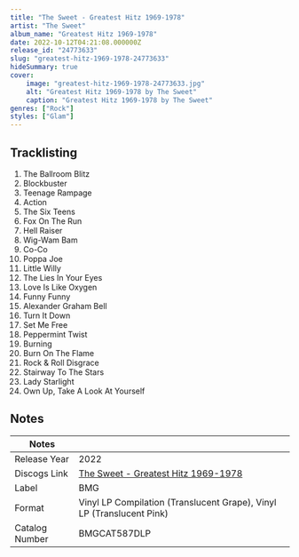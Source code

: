 ```yaml
---
title: "The Sweet - Greatest Hitz 1969-1978"
artist: "The Sweet"
album_name: "Greatest Hitz 1969-1978"
date: 2022-10-12T04:21:08.000000Z
release_id: "24773633"
slug: "greatest-hitz-1969-1978-24773633"
hideSummary: true
cover:
    image: "greatest-hitz-1969-1978-24773633.jpg"
    alt: "Greatest Hitz 1969-1978 by The Sweet"
    caption: "Greatest Hitz 1969-1978 by The Sweet"
genres: ["Rock"]
styles: ["Glam"]
---
```


## Tracklisting
1. The Ballroom Blitz
2. Blockbuster
3. Teenage Rampage
4. Action
5. The Six Teens
6. Fox On The Run
7. Hell Raiser
8. Wig-Wam Bam
9. Co-Co
10. Poppa Joe
11. Little Willy
12. The Lies In Your Eyes
13. Love Is Like Oxygen
14. Funny Funny
15. Alexander Graham Bell
16. Turn It Down
17. Set Me Free
18. Peppermint Twist
19. Burning
20. Burn On The Flame
21. Rock & Roll Disgrace
22. Stairway To The Stars
23. Lady Starlight
24. Own Up, Take A Look At Yourself




## Notes
| Notes          |             |
| ---------------| ----------- |
| Release Year   | 2022 |
| Discogs Link   | [The Sweet - Greatest Hitz 1969-1978](https://www.discogs.com/release/24773633-Sweet-Greatest-Hitz-1969-1978) |
| Label          | BMG |
| Format         | Vinyl LP Compilation (Translucent Grape), Vinyl LP (Translucent Pink) |
| Catalog Number | BMGCAT587DLP |
